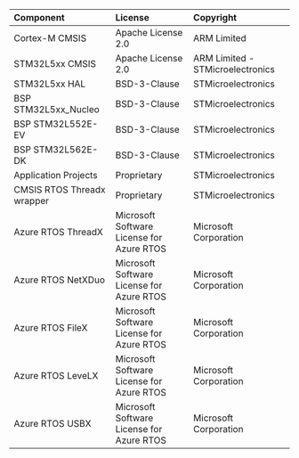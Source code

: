 ﻿| Component                       | License                                               | Copyright |
|:---------                       |:-------                                               |:----------|
| Cortex-M CMSIS                  | Apache License 2.0                                    | ARM Limited |
| STM32L5xx CMSIS                 | Apache License 2.0                                    | ARM Limited - STMicroelectronics |
| STM32L5xx HAL                   | BSD-3-Clause                                          | STMicroelectronics |
| BSP STM32L5xx_Nucleo            | BSD-3-Clause                                          | STMicroelectronics |
| BSP STM32L552E-EV               | BSD-3-Clause                                          | STMicroelectronics |
| BSP STM32L562E-DK               | BSD-3-Clause                                          | STMicroelectronics |
| Application Projects            | Proprietary                                           | STMicroelectronics |
| CMSIS RTOS Threadx wrapper      | Proprietary                                           | STMicroelectronics |
| Azure RTOS ThreadX              | Microsoft Software License for Azure RTOS             | Microsoft Corporation|
| Azure RTOS NetXDuo              | Microsoft Software License for Azure RTOS             | Microsoft Corporation|
| Azure RTOS FileX                | Microsoft Software License for Azure RTOS             | Microsoft Corporation|
| Azure RTOS LeveLX               | Microsoft Software License for Azure RTOS             | Microsoft Corporation|
| Azure RTOS USBX                 | Microsoft Software License for Azure RTOS             | Microsoft Corporation|